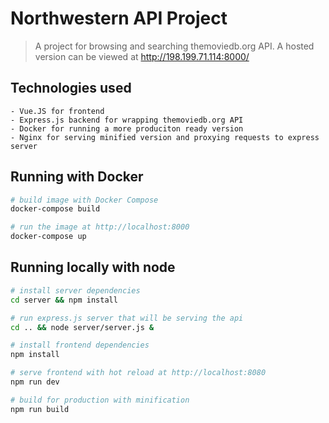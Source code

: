 # Northwestern API Project

> A project for browsing and searching themoviedb.org API. A hosted version can be viewed at http://198.199.71.114:8000/

## Technologies used
	- Vue.JS for frontend
	- Express.js backend for wrapping themoviedb.org API
	- Docker for running a more produciton ready version
	- Nginx for serving minified version and proxying requests to express server

## Running with Docker
``` bash
# build image with Docker Compose
docker-compose build

# run the image at http://localhost:8000
docker-compose up
```

## Running locally with node
``` bash
# install server dependencies
cd server && npm install

# run express.js server that will be serving the api
cd .. && node server/server.js &

# install frontend dependencies
npm install

# serve frontend with hot reload at http://localhost:8080
npm run dev

# build for production with minification
npm run build
```
